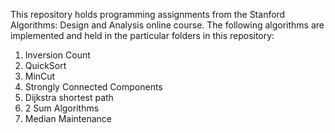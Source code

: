 This repository holds programming assignments from the Stanford Algorithms: Design and Analysis online course.
The following algorithms are implemented and held in the particular folders in this repository:
1. Inversion Count
2. QuickSort
3. MinCut
4. Strongly Connected Components
5. Dijkstra shortest path
6. 2 Sum Algorithms
7. Median Maintenance
